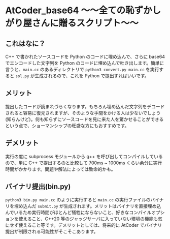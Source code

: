 # AtCoder_base64 ～～全ての恥ずかしがり屋さんに贈るスクリプト～～

## これはなに？

C++ で書かれたソースコードを Python のコードに埋め込んで、さらに base64 でエンコードした文字列を Python のコードに埋め込んで吐き出します。簡単に言うと、```main.cc``` のあるディレクトリで ```python3 convert.py main.cc``` を実行すると ```sol.py``` が生成されるので、これを Python で提出すればいいです。  

## メリット

提出したコードが読まれづらくなります。もちろん埋め込んだ文字列をデコードされると容易に復元されますが、そのような手間をかける人は少ないでしょう(知らんけど)。何も知らずにソースコードを見に来た人を驚かせることができるという点で、ショーマンシップの旺盛な方にもおすすめです。

## デメリット

実行の度に subprocess モジュールから g++ を呼び出してコンパイルしているので、単に C++ で提出するのと比較して 700ms ~ 1000ms くらい余分に実行時間がかかります。問題や解法によっては致命的かも。

## バイナリ提出(bin.py)

```python3 bin.py main.cc``` のように実行すると ```main.cc``` の実行ファイルのバイナリを埋め込んだ ```submit.py``` が生成されます。メリットはバイナリを直接埋め込んでいるため実行時間がほとんど犠牲にならないこと、好きなコンパイルオプションを使えること、C++20 等のジャッジサーバに入っていない環境の機能も気にせず使えること等です。デメリットとしては、将来的に AtCoder でバイナリ提出が制限される可能性がそこそこあります。